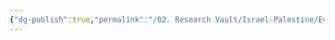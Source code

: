 ```yaml
---
{"dg-publish":true,"permalink":"/02. Research Vault/Israel-Palestine/Events/1985-2000 South Lebanon conflict/","created":"2025-08-20T16:35:44.510-04:00","updated":"2025-08-21T16:56:48.999-04:00"}
---
```


